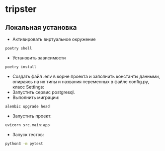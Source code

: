 # tripster

## Локальная установка
- Активировать виртуальное окружение
```sh
poetry shell
```
- Установить зависимости
```sh
poetry install
```
- Создать файл .env в корне проекта и заполнить константы данными, опираясь на их типы и названия переменных в файле config.py, класс Settings:
- Запустить сервис postgresql.
- Выполнить миграции:
```sh
alembic upgrade head
```
- Запустить проект:
```sh
uvicorn src.main:app
```
- Запуск тестов:
```sh
python3 -m pytest
```
